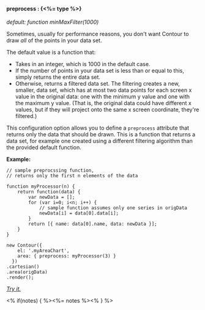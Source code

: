 #### **preprocess** : {<%= type %>}

*default: function minMaxFilter(1000)*

Sometimes, usually for performance reasons, you don't want Contour to draw *all* of the points in your data set. 

The default value is a function that:

* Takes in an integer, which is 1000 in the default case.
* If the number of points in your data set is less than or equal to this, simply returns the entire data set.
* Otherwise, returns a filtered data set. The filtering creates a new, smaller, data set, which has at most two data points for each screen x value in the original data: one with the minimum y value and one with the maximum y value. (That is, the original data could have different x values, but if they will project onto the same x screen coordinate, they're filtered.)

This configuration option allows you to define a `preprocess` attribute that returns only the data that should be drawn. This is a function that returns a data set, for example one created using a different filtering algorithm than the provided default function.


**Example:**

	// sample preprocssing function, 
	// returns only the first n elements of the data
	
	function myProcessor(n) {
		return function(data) {
			var newData = [];
        	for (var i=0; i<n; i++) {
        		// sample function assumes only one series in origData
        		newData[i] = data[0].data[i];
        	}
        	return [{ name: data[0].name, data: newData }];
		}
    }

	new Contour({
        el: '.myAreaChart',
        area: { preprocess: myProcessor(3) } 
      })
    .cartesian()
    .area(origData)
    .render();

 *[Try it.](<%= jsFiddleLink %>)*

<% if(notes) { %><%= notes %><% } %>